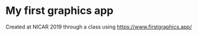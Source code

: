 # My first graphics app

Created at NICAR 2019 through a class using https://www.firstgraphics.app/
